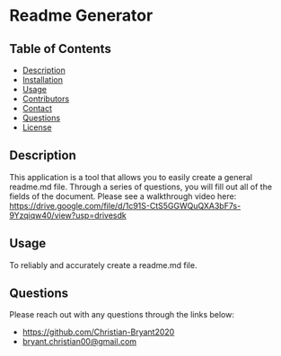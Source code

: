 # Readme Generator 
  ## Table of Contents
  - [Description](#description)
  - [Installation](#install)
  - [Usage](#usage)
  - [Contributors](#contributers)
  - [Contact](#contact)
  - [Questions](#questions)
  - [License](#license)
  ## Description 
  This application is a tool that allows you to easily create a general readme.md file. Through a series of questions, you will fill out all of the fields of the document. Please see a walkthrough video here: https://drive.google.com/file/d/1c91S-CtS5GGWQuQXA3bF7s-9Yzqiqw40/view?usp=drivesdk
  ## Usage
  To reliably and accurately create a readme.md file.
   ## Questions
  Please reach out with any questions through the links below:
  - https://github.com/Christian-Bryant2020
  - bryant.christian00@gmail.com